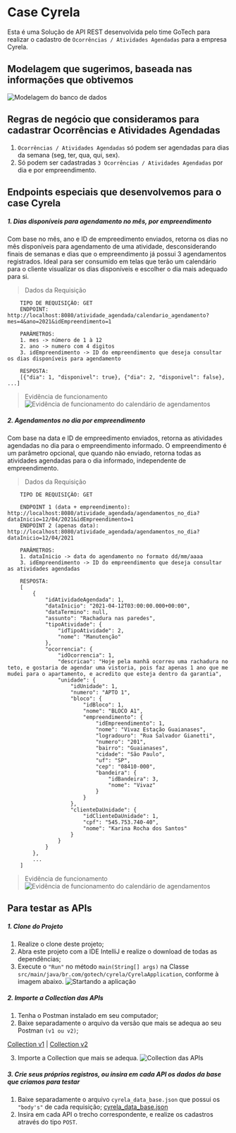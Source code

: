 # Case Cyrela
Esta é uma Solução de API REST desenvolvida pelo time GoTech para realizar o cadastro de `Ocorrências / Atividades Agendadas` para a empresa Cyrela.

## Modelagem que sugerimos, baseada nas informações que obtivemos
![Modelagem do banco de dados](https://semparar.vteximg.com.br/arquivos/tb_cs_cy.png?v=1)

## Regras de negócio que consideramos para cadastrar Ocorrências e Atividades Agendadas
1. `Ocorrências / Atividades Agendadas` só podem ser agendadas para dias da semana (seg, ter, qua, qui, sex).
2. Só podem ser cadastradas `3 Ocorrências / Atividades Agendadas` por dia e por empreendimento.

## Endpoints especiais que desenvolvemos para o case Cyrela
##### 1. Dias disponíveis para agendamento no mês, por empreendimento

Com base no mês, ano e ID de empreedimento enviados, retorna os dias no mês disponíveis para agendamento de uma atividade, desconsiderando finais de semanas e dias que o empreendimento já possui 3 agendamentos registrados. Ideal para ser consumido em telas que terão um calendário para o cliente visualizar os dias disponíveis e escolher o dia mais adequado para si.

> Dados da Requisição
```
    TIPO DE REQUISIÇÃO: GET
    ENDPOINT: http://localhost:8080/atividade_agendada/calendario_agendamento?mes=4&ano=2021&idEmpreendimento=1

    PARÂMETROS:
    1. mes -> número de 1 à 12
    2. ano -> numero com 4 digitos
    3. idEmpreendimento -> ID do empreendimento que deseja consultar os dias disponíveis para agendamento

    RESPOSTA:
    [{"dia": 1, "disponivel": true}, {"dia": 2, "disponivel": false}, ...]
```

> Evidência de funcionamento
![Evidência de funcionamento do calendário de agendamentos](https://semparar.vteximg.com.br/arquivos/ev_fn_cl.png?v=1)

##### 2. Agendamentos no dia por empreendimento

Com base na data e ID de empreedimento enviados, retorna as atividades agendadas no dia para o empreendimento informado. O empreendimento é um parâmetro opcional, que quando não enviado, retorna todas as atividades agendadas para o dia informado, independente de empreendimento.

> Dados da Requisição
```
    TIPO DE REQUISIÇÃO: GET
    
    ENDPOINT 1 (data + empreendimento): http://localhost:8080/atividade_agendada/agendamentos_no_dia?dataInicio=12/04/2021&idEmpreendimento=1
    ENDPOINT 2 (apenas data): http://localhost:8080/atividade_agendada/agendamentos_no_dia?dataInicio=12/04/2021
    
    PARÂMETROS:
    1. dataInicio -> data do agendamento no formato dd/mm/aaaa
    3. idEmpreendimento -> ID do empreendimento que deseja consultar as atividades agendadas

    RESPOSTA:
    [
        {
            "idAtividadeAgendada": 1,
            "dataInicio": "2021-04-12T03:00:00.000+00:00",
            "dataTermino": null,
            "assunto": "Rachadura nas paredes",
            "tipoAtividade": {
                "idTipoAtividade": 2,
                "nome": "Manutenção"
            },
            "ocorrencia": {
                "idOcorrencia": 1,
                "descricao": "Hoje pela manhã ocorreu uma rachadura no teto, e gostaria de agendar uma vistoria, pois faz apenas 1 ano que me mudei para o apartamento, e acredito que esteja dentro da garantia",
                "unidade": {
                    "idUnidade": 1,
                    "numero": "APTO 1",
                    "bloco": {
                        "idBloco": 1,
                        "nome": "BLOCO A1",
                        "empreendimento": {
                            "idEmpreendimento": 1,
                            "nome": "Vivaz Estação Guaianases",
                            "logradouro": "Rua Salvador Gianetti",
                            "numero": "201",
                            "bairro": "Guaianases",
                            "cidade": "São Paulo",
                            "uf": "SP",
                            "cep": "08410-000",
                            "bandeira": {
                                "idBandeira": 3,
                                "nome": "Vivaz"
                            }
                        }
                    },
                    "clienteDaUnidade": {
                        "idClienteDaUnidade": 1,
                        "cpf": "545.753.740-40",
                        "nome": "Karina Rocha dos Santos"
                    }
                }
            }
        },
        ...
    ]
```

> Evidência de funcionamento
![Evidência de funcionamento do calendário de agendamentos](https://semparar.vteximg.com.br/arquivos/ev_fn_ag.png?v=1)

## Para testar as APIs
##### 1. Clone do Projeto
1. Realize o clone deste projeto;
2. Abra este projeto com a IDE IntelliJ e realize o download de todas as dependências;
3. Execute o `"Run"` no método `main(String[] args)` na Classe `src/main/java/br.com/gotech/cyrela/CyrelaApplication`, conforme à imagem abaixo.
![Startando a aplicação](https://semparar.vteximg.com.br/arquivos/rn_pj_cy.png?v=1)

##### 2. Importe a Collection das APIs
1. Tenha o Postman instalado em seu computador;
2. Baixe separadamente o arquivo da versão que mais se adequa ao seu Postman `(v1 ou v2)`;

[Collection v1](https://github.com/samueltj/cyrela/blob/main/src/main/resources/misc/cyrela_collection_v1.json) | [Collection v2](https://github.com/samueltj/cyrela/blob/main/src/main/resources/misc/cyrela_collection_v2.json)

3. Importe a Collection que mais se adequa.
![Collection das APIs](https://semparar.vteximg.com.br/arquivos/en_cy_ps.png?v=3)

##### 3. Crie seus próprios registros, ou insira em cada API os dados da base que criamos para testar
1. Baixe separadamente o arquivo `cyrela_data_base.json` que possui os `"body's"` de cada requisição;
[cyrela_data_base.json](https://github.com/samueltj/cyrela/blob/main/src/main/resources/misc/cyrela_data_base.json)
2. Insira em cada API o trecho correspondente, e realize os cadastros através do tipo `POST`.

